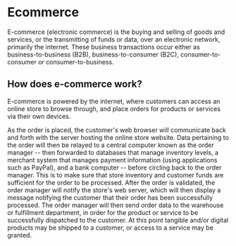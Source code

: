 # Ecommerce 
E-commerce (electronic commerce) is the buying and selling of goods and services, or the transmitting of funds or data, over an electronic network, primarily the internet. These business transactions occur either as business-to-business (B2B), business-to-consumer (B2C), consumer-to-consumer or consumer-to-business.

<h2>How does e-commerce work?</h2>
E-commerce is powered by the internet, where customers can access an online store to browse through, and place orders for products or services via their own devices.

As the order is placed, the customer's web browser will communicate back and forth with the server hosting the online store website. Data pertaining to the order will then be relayed to a central computer known as the order manager -- then forwarded to databases that manage inventory levels, a merchant system that manages payment information (using applications such as PayPal), and a bank computer -- before circling back to the order manager. This is to make sure that store inventory and customer funds are sufficient for the order to be processed. After the order is validated, the order manager will notify the store's web server, which will then display a message notifying the customer that their order has been successfully processed. The order manager will then send order data to the warehouse or fulfillment department, in order for the product or service to be successfully dispatched to the customer. At this point tangible and/or digital products may be shipped to a customer, or access to a service may be granted.
